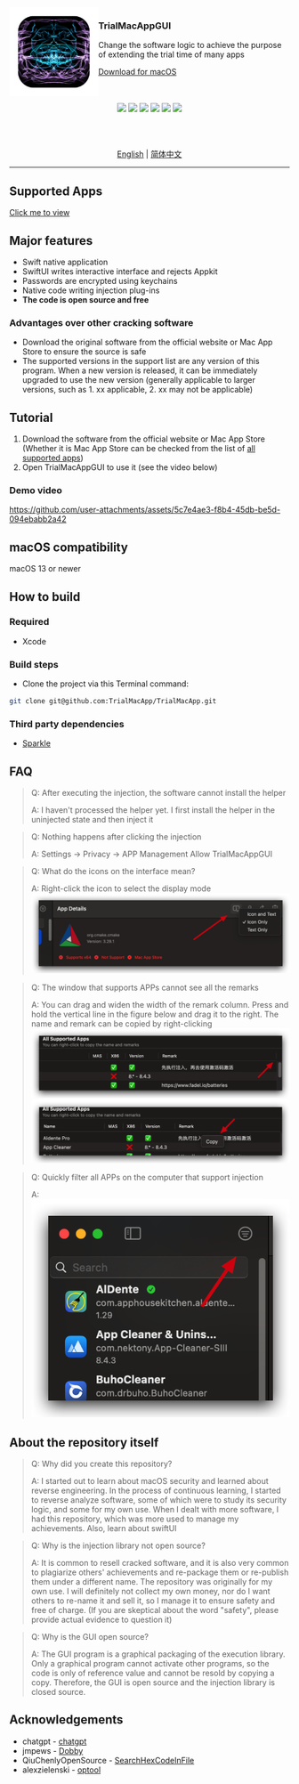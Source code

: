 <img src="./TrialMacAppGUI/Assets.xcassets/AppIcon.appiconset/icon_1024X1024 1.png" width="160" alt="App icon" align="left"/>

<div>
<h3>TrialMacAppGUI</h3>
<p>Change the software logic to achieve the purpose of extending the trial time of many apps</p>
<a href="https://github.com/TrialMacApp/TrialMacApp/releases">Download for macOS</a>
</div>

<br/>
<br/>

<div align="center">

![](https://img.shields.io/github/downloads/TrialMacApp/TrialMacApp/total.svg?style=flat)
![](https://img.shields.io/github/release-pre/TrialMacApp/TrialMacApp.svg?style=flat)
![](https://img.shields.io/badge/platform-macOS-blue.svg?style=flat)
![](https://img.shields.io/github/license/TrialMacApp/TrialMacApp)
![](https://img.shields.io/github/stars/TrialMacApp/TrialMacApp)
![](https://img.shields.io/github/forks/TrialMacApp/TrialMacApp)

<br/>
<br/>

<a href="readme.md">English</a> | <a href="readme_zh-Hans.md">简体中文</a>

</div>

<hr>

## Supported Apps

<a href="app.md">Click me to view</a>

## Major features

- Swift native application
- SwiftUI writes interactive interface and rejects Appkit
- Passwords are encrypted using keychains
- Native code writing injection plug-ins
- **The code is open source and free**

### Advantages over other cracking software

- Download the original software from the official website or Mac App Store to ensure the source is safe
- The supported versions in the support list are any version of this program. When a new version is released, it can be immediately upgraded to use the new version (generally applicable to larger versions, such as 1. xx applicable, 2. xx may not be applicable)

## Tutorial

1. Download the software from the official website or Mac App Store (Whether it is Mac App Store can be checked from the list of <a href="app.md">all supported apps</a>)
2. Open TrialMacAppGUI to use it (see the video below)

### Demo video

https://github.com/user-attachments/assets/5c7e4ae3-f8b4-45db-be5d-094ebabb2a42

## macOS compatibility

macOS 13 or newer

## How to build

### Required

- Xcode

### Build steps

- Clone the project via this Terminal command:

```sh
git clone git@github.com:TrialMacApp/TrialMacApp.git
```

### Third party dependencies

- [Sparkle](https://github.com/sparkle-project/Sparkle)

## FAQ

> Q: After executing the injection, the software cannot install the helper
>
> A: I haven't processed the helper yet. I first install the helper in the uninjected state and then inject it

> Q: Nothing happens after clicking the injection
>
> A: Settings -> Privacy -> APP Management Allow TrialMacAppGUI

> Q: What do the icons on the interface mean?
>
> A: Right-click the icon to select the display mode
> ![](images/1.png)

> Q: The window that supports APPs cannot see all the remarks
>
> A: You can drag and widen the width of the remark column. Press and hold the vertical line in the figure below and drag it to the right. The name and remark can be copied by right-clicking
> ![](images/2.png) ![](images/3.png)

> Q: Quickly filter all APPs on the computer that support injection
>
> A: ![](images/4.png)

## About the repository itself

> Q: Why did you create this repository?
>
> A: I started out to learn about macOS security and learned about reverse engineering. In the process of continuous learning, I started to reverse analyze software, some of which were to study its security logic, and some for my own use. When I dealt with more software, I had this repository, which was more used to manage my achievements. Also, learn about swiftUI

> Q: Why is the injection library not open source?
>
> A: It is common to resell cracked software, and it is also very common to plagiarize others' achievements and re-package them or re-publish them under a different name. The repository was originally for my own use. I will definitely not collect my own money, nor do I want others to re-name it and sell it, so I manage it to ensure safety and free of charge. (If you are skeptical about the word "safety", please provide actual evidence to question it)

> Q: Why is the GUI open source?
>
> A: The GUI program is a graphical packaging of the execution library. Only a graphical program cannot activate other programs, so the code is only of reference value and cannot be resold by copying a copy. Therefore, the GUI is open source and the injection library is closed source.

## Acknowledgements

- chatgpt - [chatgpt](https://chatgpt.com)
- jmpews - [Dobby](https://github.com/jmpews/Dobby)
- QiuChenlyOpenSource - [SearchHexCodeInFile](https://github.com/QiuChenlyOpenSource/SearchHexCodeInFile)
- alexzielenski - [optool](https://github.com/alexzielenski/optool)
